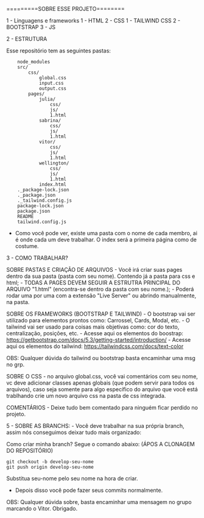 =========SOBRE ESSE PROJETO========

1 - Linguagens e frameworks
    1 - HTML
    2 - CSS
        1 - TAILWIND CSS 
        2 - BOOTSTRAP
    3 - JS


2 - ESTRUTURA

Esse repositório tem as seguintes pastas:

        node_modules
        src/
            css/
                global.css
                input.css
                output.css
            pages/
                julia/
                    css/
                    js/
                    1.html
                sabrina/
                    css/
                    js/
                    1.html
                vitor/
                    css/
                    js/
                    1.html
                wellington/
                    css/
                    js/
                    1.html
                index.html
        ._package-lock.json
        ._package.json
        ._tailwind.config.js
        package-lock.json
        package.json
        README
        tailwind.config.js

 - Como você pode ver, existe uma pasta com o nome de cada membro, ai é onde cada um deve trabalhar. O index será a primeira página como de costume.


 3 - COMO TRABALHAR?

SOBRE PASTAS E CRIAÇÃO DE ARQUIVOS
    - Você irá criar suas pages dentro da sua pasta (pasta com seu nome). Contendo já a pasta para css e html;
    - TODAS A PAGES DEVEM SEGUIR A ESTRUTRA PRINCIPAL DO ARQUIVO "1.html" (encontra-se dentro da pasta com seu nome.);
    - Poderá rodar uma por uma com a extensão "Live Server" ou abrindo manualmente, na pasta.

SOBRE OS FRAMEWORKS (BOOTSTRAP E TAILWIND)
    - O bootstrap vai ser utilizado para elementos prontos como: Carrossel, Cards, Modal, etc.
    - O tailwind vai ser usado para coisas mais objetivas como: cor do texto, centralização, posições, etc.
    - Acesse aqui os elementos do boostrap: https://getbootstrap.com/docs/5.3/getting-started/introduction/
    - Acesse aqui os elementos do tailwind: https://tailwindcss.com/docs/text-color

OBS: Qualquer dúvida do tailwind ou bootstrap basta encaminhar uma msg no grp.

SOBRE O CSS
    - no arquivo global.css, você vai comentários com seu nome, vc deve adicionar classes apenas globais (que podem servir para todos os arquivos), caso seja somente para algo específico do arquivo que você está trablhando crie um novo arquivo css na pasta de css integrada.

COMENTÁRIOS
    - Deixe tudo bem comentado para ninguém ficar perdido no projeto.


5 - SOBRE AS BRANCHS:
    - Você deve trabalhar na sua própria branch, assim nós conseguimos deixar tudo mais organizado:
    
   Como criar minha branch? Segue o comando abaixo:
   (ÁPOS A CLONAGEM DO REPOSITÓRIO)

    git checkout -b develop-seu-nome
    git push origin develop-seu-nome

   Substitua seu-nome pelo seu nome na hora de criar.
   - Depois disso você pode fazer seus commits normalmente.



OBS: Qualquer dúvida sobre, basta encaminhar uma mensagem no grupo marcando o Vitor. Obrigado. 
